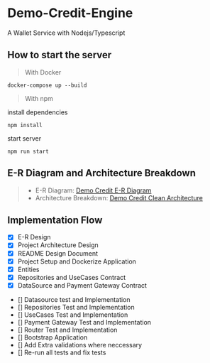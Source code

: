 # Demo-Credit-Engine
A Wallet Service with Nodejs/Typescript

## How to start the server
> With Docker
```
docker-compose up --build
```
> With npm

install dependencies
```
npm install
```

start server
```
npm run start
```

## E-R Diagram and Architecture Breakdown
> + E-R Diagram: <a href="https://dbdesigner.page.link/UnxmTBYJ214L1ruN6"> Demo Credit E-R Diagram</a>
> + Architecture Breakdown: <a href="https://viewer.diagrams.net/?tags=%7B%7D&highlight=0000ff&edit=_blank&layers=1&nav=1&title=arch#R7Vxfc5s4EP80nkkf3OGvwI%2BJk6adS2fS5jq9e7qRQca6YOQTcmzfp68EAgNyHDJ1QCTxi81qkcTu%2Fna1K5mRPV1urylcLb6SEMUjywi3I%2FtyZFmmDQz%2BJSi7nOIbbk6IKA4l055wh%2F9Hkijvi9Y4RGmNkRESM7yqEwOSJChgNRqklGzqbHMS10ddwQgphLsAxir1Jw7ZQlJNw9g3fEY4WsihfVc2zGBwH1GyTuR4I8ueZ5%2B8eQmLviR%2FuoAh2VRI9tXInlJCWP5ruZ2iWMi2EFt%2B36dHWst5U5SwNjfMfvyz%2FbFdzf6wzOvtBVuPzctvY9uSk2O7QiAo5PKRl4SyBYlIAuOrPfUie2gkujX41Z7nhpAVJ5qc%2BC9ibCeVDdeMcNKCLWPZymdMd3%2BJ%2Bz%2B6xeXfsrvs4nJbu9rJK%2FWRpRRSsqYBOvKchWVBGiF2TB45n5BBZQAp0GtElojPhzNQFEOGH%2Bo2BKUpRiXfXh38h9TIc7Rjv2unymfppR3nXTtVPkcr7ch%2BH2C8liN9J2uGKKednd9%2B4V9XSbgiOGHpB0WPdS1tFpihuxXMpLThYbCukTmO4ymJCc3uFUHACgJOTxkl96jSEoIZcMExXTwgytD2qPRkq%2BvJsCLDrlmEmc0%2BiJWhZ1GJX0W8Pj0c3LcBB6slHCZawcEG79qp8nlaacdSnNWPNHNVU8LlQuJYXAzOR5VrfOmjLEf1USbo0kcVE3jtKLBbosDUa73r%2Bu%2FqqalHrwWvO3lXT009hlbqAb07N6%2Bqn7Hx0fDtJ5SUXd0iirkIEO1Oc6ZWmrOV8P8T8pjPhr4AAIZ2C4A3Uu9y2gJBr6TdeSMlldbqcfVSj%2BKn%2FqQwSWHAMEmG7qwmE%2B2cVd8VFQc4z8HDiYO51xYkQCuQeApIbkiEBTx4Tj%2BFKTopNkKI%2FPlBbIDAR7P5abBh%2BnVslLt%2BVWwYnWKj73qWZ%2Fo1bHw07I4Xu5Nh4mOi4OM7inCal%2BaHCxHb0A0ioO%2B1rmPVwodICE2vW4wUid7TINGrXF%2FMu7nUmg8cJc1tq%2F5R4vZdNfGdeiDpGCDWMAECes8ULXsQajv5Rld26zmlcFdhyDfSKz3fCsIe975Tx73jNg4rNfgn4Cg%2F%2F5HPYG9A5aP8htO1FKf7E7NFSOFm0E7Xm%2BjmdB2vZ%2FSafs3p9rI0aV2s1svzmmq1ekoRZBwZRlm2Hi5YHKAbWNy%2BQ53t9o6V1gVTXy%2BsqBXTEiv10ulwAdMM1RoApu%2B6KXAVxHRdHCp2DgaHGFdBzHUWUSpw4etM42KXg0akw1%2FCQQPINLRLir2%2Bk%2BKujjaDligpTtL2nEZZDUspyimPpVFO8Wecw%2FwvlEYBBcISqN%2FRiqSYEWmhA4NpMyX1VZR2e%2BLaVLeabuFuiTILuOarjE1mXGecmDIY3J%2F2nHvoIj90Dkndt2Y2ONGurGfXpQ5MVeqO06lvNBUxvk7f6A%2FLNyphVE%2Fn6CuYrScCg%2FaRE6%2BFj%2Bx2E6yXM6u%2Fgbq2u7qaoA6AoyDSBHTqnnNZqRo03lzjabzZdpd4K8yyIupLyCCn3GWmL3K3s6%2FiEe6%2B3QxxQdJcBh5ckEw6dXF9%2F0sY1HbCRLXDfWJVcupih9HSaWpWSgd9H2KynWctJntTmx6bmM1c5KlNTN%2B3jvG%2FUKxTHfAn8Y6KV7E5A7Q7h%2BipOfjIAjEf9mLGf0Qse%2FCcMCeZdewlDv5bk6JhnGZ4PecMprfa5rfJ9qKjW4pSLjwoU4UbuBNllbxzPvu8%2F%2FqYnFyZx6MKN5%2Bt8G4OZZuWW9f4wf%2B5uwc0Xh5ZPb3K1RTu5VR%2BSZYQ967sjipsTWXbbv%2FKVlOHirIPKDbIZSOUSqPZGZ8XH9govj5kkjIy7c%2FhEse7nPUzih8QwwGstFesw5LWIRvyQUVLQugSxpW2B0gx5N8xjiBbU%2FFmpaN8AVwdYOFxggf4ccrtAyeR2k7oagETeaOV07iS2RjycZOcHHBDEIuEsg1z8xO2IRqN4oGyFpYdbeT9FyMlKG%2Fles9e8FQZZkNoWJ9Y2dd4g2b3mHcn%2BswtdSwtRx0zRAGhmScdswUO7hOUyoFwghkunrTJW5H9Ub6KGVT5mvA%2BnZ%2FIkiwAlwLIySxd5dPq12t0k5A1vcahjOyg13ixRYGvrsGOO43H8P5y5oKWhLdPKQpx9jfTGEERZc5pIFQcCNehmtMpzKjF0jKGMxRflK9XK%2BxGugUxtsxtsmMoJzAhx68XpWzVgOwTpfT8cv%2FKt3zNv3%2Bvnn31Cw%3D%3D"> Demo Credit Clean Architecture</a>

## Implementation Flow
- [x] E-R Design
- [x] Project Architecture Design
- [x] README Design Document
- [x] Project Setup and Dockerize Application
- [x] Entities
- [x] Repositories and UseCases Contract
- [x] DataSource and Payment Gateway Contract
- [] Datasource test and Implementation
- [] Repositories Test and Implementation
- [] UseCases Test and Implementation
- [] Payment Gateway Test and Implementation
- [] Router Test and Implementation
- [] Bootstrap Application
- [] Add Extra validations where neccessary
- [] Re-run all tests and fix tests



